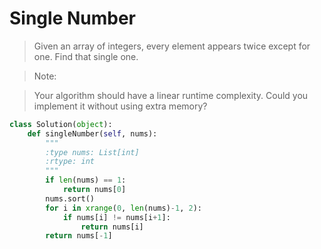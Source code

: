 # Single Number

> Given an array of integers, every element appears twice except for one. Find that single one.

> Note:

> Your algorithm should have a linear runtime complexity. Could you implement it without using extra memory?

```Python
class Solution(object):
    def singleNumber(self, nums):
        """
        :type nums: List[int]
        :rtype: int
        """
        if len(nums) == 1:
            return nums[0]
        nums.sort()
        for i in xrange(0, len(nums)-1, 2):
            if nums[i] != nums[i+1]:
                return nums[i]
        return nums[-1]
```
